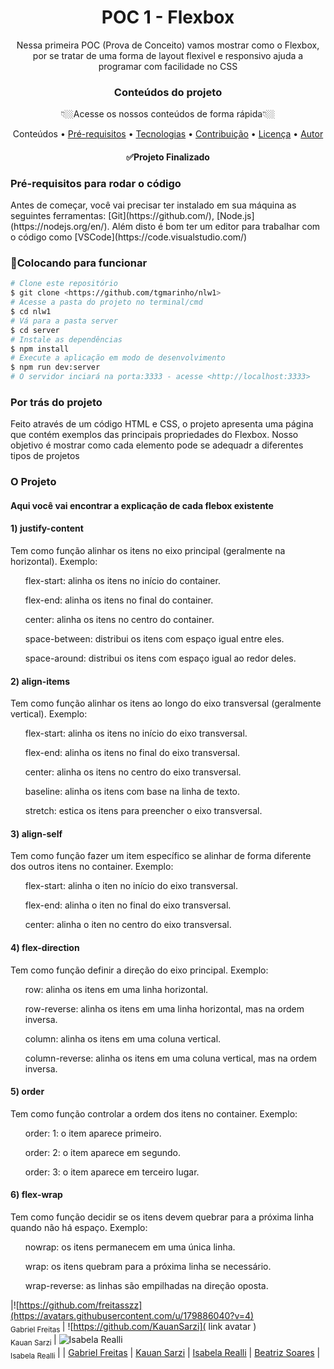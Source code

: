 <h1 align="center">POC 1 - Flexbox</h1> 

<p align="center">Nessa primeira POC (Prova de Conceito) vamos mostrar como o Flexbox, por se tratar de uma forma de layout flexivel e responsivo ajuda a programar com facilidade no CSS</p>

<h3 align="center">Conteúdos do projeto</h3> 
<p align="center">👇🏼Acesse os nossos conteúdos de forma rápida👇🏼</p>
<p align="center">
 <a>Conteúdos</a> •
 <a href="#Pré-requisitos para rodar o códig">Pré-requisitos</a> • 
 <a href="#tecnologias">Tecnologias</a> • 
 <a href="#contribuicao">Contribuição</a> • 
 <a href="#licenc-a">Licença</a> • 
 <a href="">Autor</a>
</p>

<h4 align="center"> 
	✅Projeto Finalizado
</h4>

<h3 align="left">Pré-requisitos para rodar o código</h3> 
<p>Antes de começar, você vai precisar ter instalado em sua máquina as seguintes ferramentas:
[Git](https://github.com/), [Node.js](https://nodejs.org/en/). 
Além disto é bom ter um editor para trabalhar com o código como [VSCode](https://code.visualstudio.com/)</p>

<h3 align="left">🎲Colocando para funcionar</h3> 

```bash
# Clone este repositório
$ git clone <https://github.com/tgmarinho/nlw1>
# Acesse a pasta do projeto no terminal/cmd
$ cd nlw1
# Vá para a pasta server
$ cd server
# Instale as dependências
$ npm install
# Execute a aplicação em modo de desenvolvimento
$ npm run dev:server
# O servidor inciará na porta:3333 - acesse <http://localhost:3333>
```
<h3 align="left">Por trás do projeto</h3>
<p>Feito através de um código HTML e CSS, o projeto apresenta uma página que contém exemplos das principais propriedades do Flexbox. Nosso objetivo é mostrar como cada elemento pode se adequadr a diferentes tipos de projetos </p>

<h3 align="left">O Projeto</h3>
<h4 align="left">Aqui você vai encontrar a explicação de cada flebox existente</h4>
<h4>1) justify-content</h4>
<p>Tem como função alinhar os itens no eixo principal (geralmente na horizontal). Exemplo:</p>
	<ol>flex-start: alinha os itens no início do container.</ol>
 	<ol>flex-end: alinha os itens no final do container.</ol>
  	<ol>center: alinha os itens no centro do container.</ol>
   	<ol>space-between: distribui os itens com espaço igual entre eles.</ol>
    	<ol>space-around: distribui os itens com espaço igual ao redor deles.</ol>
<h4>2) align-items</h4>
<p>Tem como função alinhar os itens ao longo do eixo transversal (geralmente vertical). Exemplo:</p>
	<ol>flex-start: alinha os itens no início do eixo transversal.</ol>
 	<ol>flex-end: alinha os itens no final do eixo transversal.</ol>
  	<ol>center: alinha os itens no centro do eixo transversal.</ol>
   	<ol>baseline: alinha os itens com base na linha de texto.</ol>
    	<ol>stretch: estica os itens para preencher o eixo transversal.</ol>
<h4>3) align-self</h4>
<p>Tem como função fazer um item específico se alinhar de forma diferente dos outros itens no container. Exemplo:</p>
	<ol>flex-start: alinha o iten no início do eixo transversal.</ol>
 	<ol>flex-end: alinha o iten no final do eixo transversal.</ol>
  	<ol>center: alinha o iten no centro do eixo transversal.</ol>
<h4>4) flex-direction</h4>
<p>Tem como função definir a direção do eixo principal. Exemplo:</p>
	<ol>row: alinha os itens em uma linha horizontal.</ol>
 	<ol>row-reverse: alinha os itens em uma linha horizontal, mas na ordem inversa.</ol>
  	<ol>column: alinha os itens em uma coluna vertical.</ol>
   	<ol>column-reverse: alinha os itens em uma coluna vertical, mas na ordem inversa.</ol>
<h4>5) order</h4>
<p>Tem como função controlar a ordem dos itens no container. Exemplo:</p>
	<ol>order: 1: o item aparece primeiro.</ol>
 	<ol>order: 2: o item aparece em segundo.</ol>
  	<ol>order: 3: o item aparece em terceiro lugar.</ol>
<h4>6) flex-wrap</h4>
<p>Tem como função decidir se os itens devem quebrar para a próxima linha quando não há espaço. Exemplo:</p>
	<ol>nowrap: os itens permanecem em uma única linha.</ol>
 	<ol>wrap: os itens quebram para a próxima linha se necessário.</ol>
  	<ol>wrap-reverse: as linhas são empilhadas na direção oposta.</ol>

   |![https://github.com/freitasszz](https://avatars.githubusercontent.com/u/179886040?v=4) <br> <sub> Gabriel Freitas </sub> | ![https://github.com/KauanSarzi]( link avatar ) <br> <sub> Kauan Sarzi </sub> | ![Isabela Realli](https://avatars.githubusercontent.com/u/180230011?v=4) <br> <sub> Isabela Realli </sub> |
| [Gabriel Freitas](https://github.com/freitasszz) | [Kauan Sarzi](https://github.com/KauanSarzi) | [Isabela Realli](https://github.com/IsabelaReali) | [Beatriz Soares](https://github.com/Beatriz-sol) |
   
   

    	
 

